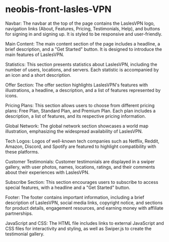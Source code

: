 # neobis-front-lasles-VPN
Navbar:
The navbar at the top of the page contains the LaslesVPN logo, navigation links (About, Features, Pricing, Testimonials, Help), and buttons for signing in and signing up. It is styled to be responsive and user-friendly.

Main Content:
The main content section of the page includes a headline, a brief description, and a "Get Started" button. It is designed to introduce the main features of LaslesVPN.

Statistics:
This section presents statistics about LaslesVPN, including the number of users, locations, and servers. Each statistic is accompanied by an icon and a short description.

Offer Section:
The offer section highlights LaslesVPN's features with illustrations, a headline, a description, and a list of features represented by icons.

Pricing Plans:
This section allows users to choose from different pricing plans: Free Plan, Standard Plan, and Premium Plan. Each plan includes a description, a list of features, and its respective pricing information.

Global Network:
The global network section showcases a world map illustration, emphasizing the widespread availability of LaslesVPN.

Tech Logos:
Logos of well-known tech companies such as Netflix, Reddit, Amazon, Discord, and Spotify are featured to highlight compatibility with these platforms.

Customer Testimonials:
Customer testimonials are displayed in a swiper gallery, with user photos, names, locations, ratings, and their comments about their experiences with LaslesVPN.

Subscribe Section:
This section encourages users to subscribe to access special features, with a headline and a "Get Started" button.

Footer:
The footer contains important information, including a brief description of LaslesVPN, social media links, copyright notice, and sections for product details, engagement resources, and earning money with affiliate partnerships.

JavaScript and CSS:
The HTML file includes links to external JavaScript and CSS files for interactivity and styling, as well as Swiper.js to create the testimonial gallery.
